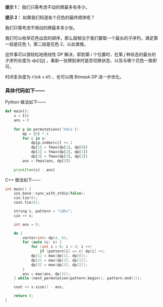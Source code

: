 **提示 1：** 我们只需考虑不动的牌最多有多少。

**提示 2：** 如果我们知道各个花色的最终顺序呢？

我们只需考虑不用动的牌最多多少张。

我们可以枚举花色出现的顺序，那么就相当于我们要取一个最长的子序列，满足第一段是花色 1，第二段是花色 2，以此类推。

这件事可以很轻松地用线性 DP 解决，即到第 $i$ 个位置时，在第 $j$ 种状态的最长的子序列长度为 $dp[i][j]$ ，看新一张牌到来时是否切换状态、以及与哪个花色一致即可。

时间复杂度为 $\mathcal{O}(nk\times k!)$ ，也可以用 Bitmask DP 进一步优化。

### 具体代码如下——

Python 做法如下——

```Python []
def main():
    s = I()
    ans = 0
    
    for p in permutations('hdcs'):
        dp = [0] * 4
        for c in s:
            dp[p.index(c)] += 1
            dp[1] = fmax(dp[1], dp[0])
            dp[2] = fmax(dp[2], dp[1])
            dp[3] = fmax(dp[3], dp[2])
        ans = fmax(ans, dp[3])
    
    print(len(s) - ans)
```

C++ 做法如下——

```cpp []
int main() {
    ios_base::sync_with_stdio(false);
    cin.tie(0);
    cout.tie(0);

    string s, pattern = "cdhs";
    cin >> s;

    int ans = 0;

    do {
        vector<int> dp(4, 0);
        for (auto &c: s) {
            for (int i = 0; i < 4; i ++)
                if (pattern[i] == c) dp[i] ++;
            dp[1] = max(dp[1], dp[0]);
            dp[2] = max(dp[2], dp[1]);
            dp[3] = max(dp[3], dp[2]);
        }
        ans = max(ans, dp[3]);
    } while (next_permutation(pattern.begin(), pattern.end()));

    cout << s.size() - ans;

    return 0;
}
```

